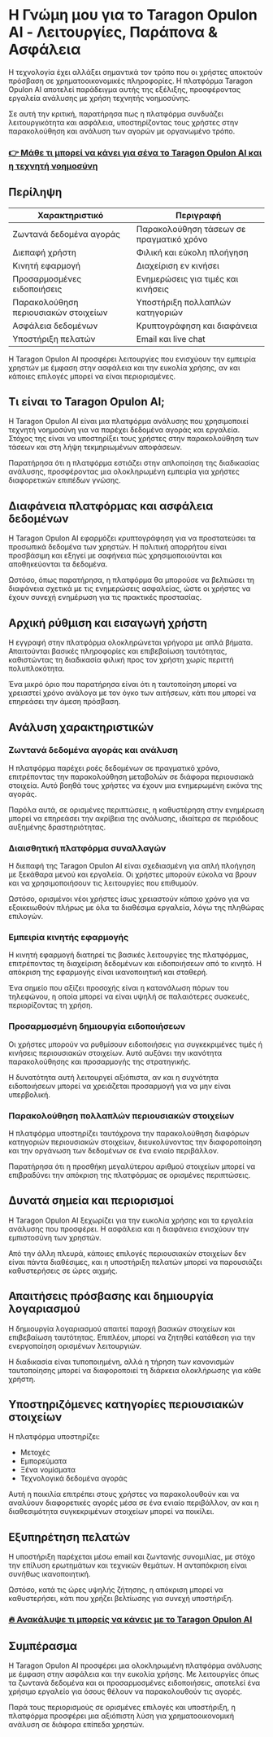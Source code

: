 # Η Γνώμη μου για το Taragon Opulon AI - Λειτουργίες, Παράπονα & Ασφάλεια
 

Η τεχνολογία έχει αλλάξει σημαντικά τον τρόπο που οι χρήστες αποκτούν πρόσβαση σε χρηματοοικονομικές πληροφορίες. Η πλατφόρμα Taragon Opulon AI αποτελεί παράδειγμα αυτής της εξέλιξης, προσφέροντας εργαλεία ανάλυσης με χρήση τεχνητής νοημοσύνης. 

Σε αυτή την κριτική, παρατήρησα πως η πλατφόρμα συνδυάζει λειτουργικότητα και ασφάλεια, υποστηρίζοντας τους χρήστες στην παρακολούθηση και ανάλυση των αγορών με οργανωμένο τρόπο.

### [👉 Μάθε τι μπορεί να κάνει για σένα το Taragon Opulon AI και η τεχνητή νοημοσύνη](https://tinyurl.com/2aqf2zgo)
## Περίληψη

| Χαρακτηριστικό               | Περιγραφή                                   |
|-----------------------------|--------------------------------------------|
| Ζωντανά δεδομένα αγοράς      | Παρακολούθηση τάσεων σε πραγματικό χρόνο   |
| Διεπαφή χρήστη               | Φιλική και εύκολη πλοήγηση                  |
| Κινητή εφαρμογή              | Διαχείριση εν κινήσει                        |
| Προσαρμοσμένες ειδοποιήσεις  | Ενημερώσεις για τιμές και κινήσεις          |
| Παρακολούθηση περιουσιακών στοιχείων | Υποστήριξη πολλαπλών κατηγοριών       |
| Ασφάλεια δεδομένων           | Κρυπτογράφηση και διαφάνεια                  |
| Υποστήριξη πελατών           | Email και live chat                          |

Η Taragon Opulon AI προσφέρει λειτουργίες που ενισχύουν την εμπειρία χρηστών με έμφαση στην ασφάλεια και την ευκολία χρήσης, αν και κάποιες επιλογές μπορεί να είναι περιορισμένες.

## Τι είναι το Taragon Opulon AI;

Η Taragon Opulon AI είναι μια πλατφόρμα ανάλυσης που χρησιμοποιεί τεχνητή νοημοσύνη για να παρέχει δεδομένα αγοράς και εργαλεία. Στόχος της είναι να υποστηρίξει τους χρήστες στην παρακολούθηση των τάσεων και στη λήψη τεκμηριωμένων αποφάσεων.

Παρατήρησα ότι η πλατφόρμα εστιάζει στην απλοποίηση της διαδικασίας ανάλυσης, προσφέροντας μια ολοκληρωμένη εμπειρία για χρήστες διαφορετικών επιπέδων γνώσης.

## Διαφάνεια πλατφόρμας και ασφάλεια δεδομένων

Η Taragon Opulon AI εφαρμόζει κρυπτογράφηση για να προστατεύσει τα προσωπικά δεδομένα των χρηστών. Η πολιτική απορρήτου είναι προσβάσιμη και εξηγεί με σαφήνεια πώς χρησιμοποιούνται και αποθηκεύονται τα δεδομένα.

Ωστόσο, όπως παρατήρησα, η πλατφόρμα θα μπορούσε να βελτιώσει τη διαφάνεια σχετικά με τις ενημερώσεις ασφαλείας, ώστε οι χρήστες να έχουν συνεχή ενημέρωση για τις πρακτικές προστασίας.

## Αρχική ρύθμιση και εισαγωγή χρήστη

Η εγγραφή στην πλατφόρμα ολοκληρώνεται γρήγορα με απλά βήματα. Απαιτούνται βασικές πληροφορίες και επιβεβαίωση ταυτότητας, καθιστώντας τη διαδικασία φιλική προς τον χρήστη χωρίς περιττή πολυπλοκότητα.

Ένα μικρό όριο που παρατήρησα είναι ότι η ταυτοποίηση μπορεί να χρειαστεί χρόνο ανάλογα με τον όγκο των αιτήσεων, κάτι που μπορεί να επηρεάσει την άμεση πρόσβαση.

## Ανάλυση χαρακτηριστικών

### Ζωντανά δεδομένα αγοράς και ανάλυση

Η πλατφόρμα παρέχει ροές δεδομένων σε πραγματικό χρόνο, επιτρέποντας την παρακολούθηση μεταβολών σε διάφορα περιουσιακά στοιχεία. Αυτό βοηθά τους χρήστες να έχουν μια ενημερωμένη εικόνα της αγοράς.

Παρόλα αυτά, σε ορισμένες περιπτώσεις, η καθυστέρηση στην ενημέρωση μπορεί να επηρεάσει την ακρίβεια της ανάλυσης, ιδιαίτερα σε περιόδους αυξημένης δραστηριότητας.

### Διαισθητική πλατφόρμα συναλλαγών

Η διεπαφή της Taragon Opulon AI είναι σχεδιασμένη για απλή πλοήγηση με ξεκάθαρα μενού και εργαλεία. Οι χρήστες μπορούν εύκολα να βρουν και να χρησιμοποιήσουν τις λειτουργίες που επιθυμούν.

Ωστόσο, ορισμένοι νέοι χρήστες ίσως χρειαστούν κάποιο χρόνο για να εξοικειωθούν πλήρως με όλα τα διαθέσιμα εργαλεία, λόγω της πληθώρας επιλογών.

### Εμπειρία κινητής εφαρμογής

Η κινητή εφαρμογή διατηρεί τις βασικές λειτουργίες της πλατφόρμας, επιτρέποντας τη διαχείριση δεδομένων και ειδοποιήσεων από το κινητό. Η απόκριση της εφαρμογής είναι ικανοποιητική και σταθερή.

Ένα σημείο που αξίζει προσοχής είναι η κατανάλωση πόρων του τηλεφώνου, η οποία μπορεί να είναι υψηλή σε παλαιότερες συσκευές, περιορίζοντας τη χρήση.

### Προσαρμοσμένη δημιουργία ειδοποιήσεων

Οι χρήστες μπορούν να ρυθμίσουν ειδοποιήσεις για συγκεκριμένες τιμές ή κινήσεις περιουσιακών στοιχείων. Αυτό αυξάνει την ικανότητα παρακολούθησης και προσαρμογής της στρατηγικής.

Η δυνατότητα αυτή λειτουργεί αξιόπιστα, αν και η συχνότητα ειδοποιήσεων μπορεί να χρειάζεται προσαρμογή για να μην είναι υπερβολική.

### Παρακολούθηση πολλαπλών περιουσιακών στοιχείων

Η πλατφόρμα υποστηρίζει ταυτόχρονα την παρακολούθηση διαφόρων κατηγοριών περιουσιακών στοιχείων, διευκολύνοντας την διαφοροποίηση και την οργάνωση των δεδομένων σε ένα ενιαίο περιβάλλον.

Παρατήρησα ότι η προσθήκη μεγαλύτερου αριθμού στοιχείων μπορεί να επιβραδύνει την απόκριση της πλατφόρμας σε ορισμένες περιπτώσεις.

## Δυνατά σημεία και περιορισμοί

Η Taragon Opulon AI ξεχωρίζει για την ευκολία χρήσης και τα εργαλεία ανάλυσης που προσφέρει. Η ασφάλεια και η διαφάνεια ενισχύουν την εμπιστοσύνη των χρηστών.

Από την άλλη πλευρά, κάποιες επιλογές περιουσιακών στοιχείων δεν είναι πάντα διαθέσιμες, και η υποστήριξη πελατών μπορεί να παρουσιάζει καθυστερήσεις σε ώρες αιχμής.

## Απαιτήσεις πρόσβασης και δημιουργία λογαριασμού

Η δημιουργία λογαριασμού απαιτεί παροχή βασικών στοιχείων και επιβεβαίωση ταυτότητας. Επιπλέον, μπορεί να ζητηθεί κατάθεση για την ενεργοποίηση ορισμένων λειτουργιών.

Η διαδικασία είναι τυποποιημένη, αλλά η τήρηση των κανονισμών ταυτοποίησης μπορεί να διαφοροποιεί τη διάρκεια ολοκλήρωσης για κάθε χρήστη.

## Υποστηριζόμενες κατηγορίες περιουσιακών στοιχείων

Η πλατφόρμα υποστηρίζει:

- Μετοχές
- Εμπορεύματα
- Ξένα νομίσματα
- Τεχνολογικά δεδομένα αγοράς

Αυτή η ποικιλία επιτρέπει στους χρήστες να παρακολουθούν και να αναλύουν διαφορετικές αγορές μέσα σε ένα ενιαίο περιβάλλον, αν και η διαθεσιμότητα συγκεκριμένων στοιχείων μπορεί να ποικίλει.

## Εξυπηρέτηση πελατών

Η υποστήριξη παρέχεται μέσω email και ζωντανής συνομιλίας, με στόχο την επίλυση ερωτημάτων και τεχνικών θεμάτων. Η ανταπόκριση είναι συνήθως ικανοποιητική.

Ωστόσο, κατά τις ώρες υψηλής ζήτησης, η απόκριση μπορεί να καθυστερήσει, κάτι που χρήζει βελτίωσης για συνεχή υποστήριξη.

### [🔥 Ανακάλυψε τι μπορείς να κάνεις με το Taragon Opulon AI](https://tinyurl.com/2aqf2zgo)
## Συμπέρασμα

Η Taragon Opulon AI προσφέρει μια ολοκληρωμένη πλατφόρμα ανάλυσης με έμφαση στην ασφάλεια και την ευκολία χρήσης. Με λειτουργίες όπως τα ζωντανά δεδομένα και οι προσαρμοσμένες ειδοποιήσεις, αποτελεί ένα χρήσιμο εργαλείο για όσους θέλουν να παρακολουθούν τις αγορές.

Παρά τους περιορισμούς σε ορισμένες επιλογές και υποστήριξη, η πλατφόρμα προσφέρει μια αξιόπιστη λύση για χρηματοοικονομική ανάλυση σε διάφορα επίπεδα χρηστών.